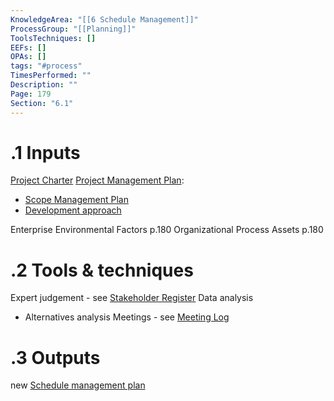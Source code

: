 ```yaml
---
KnowledgeArea: "[[6 Schedule Management]]"
ProcessGroup: "[[Planning]]"
ToolsTechniques: []
EEFs: []
OPAs: []
tags: "#process"
TimesPerformed: ""
Description: ""
Page: 179
Section: "6.1"
---
```

# .1 Inputs 
[Project Charter](Project%20Charter.md)
[Project Management Plan](Project%20Management%20Plan.md):
* [Scope Management Plan](Scope%20Management%20Plan.md)
* [Development approach](Development%20approach.md)

Enterprise Environmental Factors p.180
Organizational Process Assets p.180

# .2 Tools & techniques
Expert judgement - see [Stakeholder Register](Stakeholder%20Register.md)
Data analysis
* Alternatives analysis
Meetings - see [Meeting Log](Meeting%20Log.md)

# .3 Outputs
new [Schedule management plan](Schedule%20management%20plan.md)

